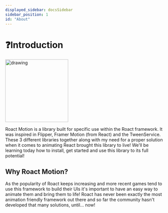```yaml
---
displayed_sidebar: docsSidebar
sidebar_position: 1
id: "About"
---
```


# ❓Introduction

<img src="https://cdn.discordapp.com/attachments/670023265455964198/1049428080361476096/RoactMotion.png" alt="drawing" width="200"/>

Roact Motion is a library built for specific use within the Roact framework. It was inspired in Flipper, Framer Motion (from React) and the TweenService. These 3 different libraries together along with my need for a proper solution when it comes to animating React brought this library to live! We'll be learning today how to install, get started and use this library to its full potential!

## Why Roact Motion?

As the popularity of Roact keeps increasing and more recent games tend to use this framework to build their UIs it's important to have an easy way to animate them and bring them to life! Roact has never been exactly the most animation friendly framework out there and so far the community hasn't developed that many solutions, until... now!